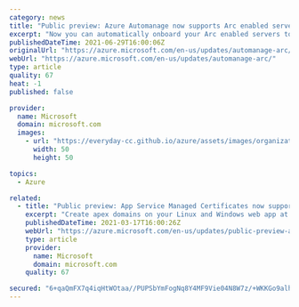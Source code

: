 ```yaml
---
category: news
title: "Public preview: Azure Automanage now supports Arc enabled servers"
excerpt: "Now you can automatically onboard your Arc enabled servers to best practice Azure management services using Azure Automanage, saving time and manual management effort."
publishedDateTime: 2021-06-29T16:00:06Z
originalUrl: "https://azure.microsoft.com/en-us/updates/automanage-arc/"
webUrl: "https://azure.microsoft.com/en-us/updates/automanage-arc/"
type: article
quality: 67
heat: -1
published: false

provider:
  name: Microsoft
  domain: microsoft.com
  images:
    - url: "https://everyday-cc.github.io/azure/assets/images/organizations/microsoft.com-50x50.jpg"
      width: 50
      height: 50

topics:
  - Azure

related:
  - title: "Public preview: App Service Managed Certificates now supports apex domains"
    excerpt: "Create apex domains on your Linux and Windows web app at no additional cost."
    publishedDateTime: 2021-03-17T16:00:26Z
    webUrl: "https://azure.microsoft.com/en-us/updates/public-preview-app-service-managed-certificates-now-supports-apex-domains/"
    type: article
    provider:
      name: Microsoft
      domain: microsoft.com
    quality: 67

secured: "6+qaQmFX7q4iqHtWOtaa//PUPSbYmFogNq8Y4MF9Vie04N8W7z/+WKKGo9alh1AvkVTBpkgfIbtbhq+OJiGjTkVKspjv5VOIna4axuVV6R1vB/bwOiEkM09wAhqBl7qhXSeCSmNEp8h2Hcn2HwrjxX4GZz/nSbh1ZvZGSH64yfP1ZLU0q5VyP5KKKJ591SJ/ijkMUYBvP976rQRA0ItJz0SgtO1q9GoCrMJ/QazUWqgnY66A9ZcQv8Ok+i9uk3eFnl0WLXJZCskEepCPVA1dtNUPSSBdodh5+1LSSDaicnreM1HPJXeH+yV3m91tVo1ver+1ph7wYBr/5sh1kLE13+SzTbNIF+e6e5qgpGGDeLw=;ApRNrP182QbbHQaaKcI79w=="
---
```


